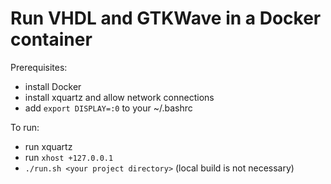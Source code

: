 # Run VHDL and GTKWave in a Docker container

Prerequisites:
- install Docker
- install xquartz and allow network connections
- add `export DISPLAY=:0` to your ~/.bashrc

To run:
- run xquartz
- run `xhost +127.0.0.1`
- `./run.sh <your project directory>` (local build is not necessary)
